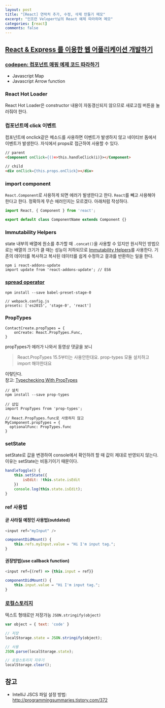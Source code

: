 ```yaml
---
layout: post
title: "[React] 연락처 추가, 수정, 삭제 만들기 메모"
excerpt: "인프런 Velopert님의 React 예제 따라하며 메모"
categories: [react]
comments: false
---
```


## [React & Express 를 이용한 웹 어플리케이션 개발하기](https://www.inflearn.com/course/react-%EA%B0%95%EC%A2%8C-velopert/)

### [codepen: 컴포넌트 매핑 예제 코드 따라하기](https://codepen.io/jin2/pen/wrdmpe?editors=1010)
- Javascript Map
- Javascript Arrow function

### React Hot Loader
React Hot Loader은 constructor 내용이 자동갱신되지 않으므로 새로고침 버튼을 눌러줘야 한다.

### 컴포넌트에 click 이벤트
컴포넌트에 onclick같은 메소드를 사용하면 이벤트가 발생하지 않고 네이티브 돔에서 이벤트가 발생한다. 자식에서 props로 접근하여 사용할 수 있다.

```html
// parent
<Component onClick={()=>this.handleClick(i)}></Component>

// child
<div onClick={this.props.onClick}></div>
```

### import component
`React.Component`로 사용하게 되면 에러가 발생한다고 한다. `React`를 빼고 사용해야 한다고 한다. 정확하게 무슨 에러인지는 모르겠다. 아래처럼 작성하다.

```javascript
import React, { Component } from 'react';

export default class ComponentName extends Component {}
```

### Immutability Helpers
state 내부의 배열에 원소를 추가할 때 `.concat()`을 사용할 수 있지만 원시적인 방법으로는 배열의 크기가 클 때는 성능이 저하되므로 [Immutability Helpers](https://reactjs.org/docs/update.html)를 사용한다. 기존의 데이터를 복사하고 복사된 데이터를 쉽게 수정하고 결과를 반환하는 일을 한다.

```
npm i react-addons-update
import update from 'react-addons-update'; // ES6
```

### [spread operator](https://developer.mozilla.org/ko/docs/Web/JavaScript/Reference/Operators/Spread_operator)

```
npm install --save babel-preset-stage-0

// webpack.config.js
presets: ['es2015', 'stage-0', 'react']
```

### PropTypes
```
ContactCreate.propTypes = {
    onCreate: React.PropTypes.Func,
}
```

propTypes가 에러가 나와서 동영상 댓글을 보니

> React.PropTypes 15.5부터는 사용안한대요. prop-types 모듈 설치하고 import 해야한대요

이렇단다.  
참고: [Typechecking With PropTypes](https://reactjs.org/docs/typechecking-with-proptypes.html)

```
// 설치
npm install --save prop-types

// 삽입
import PropTypes from 'prop-types';

// React.PropTypes.func로 사용하지 않고
MyComponent.propTypes = {
  optionalFunc: PropTypes.func
}
```

### setState 
setState로 값을 변경하여 console에서 확인하려 할 때 값이 제대로 반영되지 않는다. 이유는 setState는 비동기이기 때문이다.

```javascript
handleToggle() {
    this.setState({
        isEdit: !this.state.isEdit    
    })
    console.log(this.state.isEdit); 
}
```

### ref 사용법

#### 곧 사라질 예정인 사용법(outdated)

```javascript
<input ref="myInput" />

componentDidMount() {
    this.refs.myInput.value = "Hi I'm input tag.";
}
```

#### 권장방법(use callback function)

```javascript
<input ref={(ref) => {this.input = ref}}

componentDidMount() {
    this.input.value = "Hi I'm input tag.";
}
```

### [로컬스토리지](https://www.w3schools.com/html/html5_webstorage.asp)
텍스트 형태로만 저장가능 `JSON.stringify(object)`

```javascript
var object = { text: 'code' }

// 저장
localStorage.state = JSON.stringify(object);

// 사용
JSON.parse(localStorage.state);

// 로컬스토리지 지우기
localStorage.clear();
```

## 참고
- IntelliJ JSCS 파일 설정 방법: http://programmingsummaries.tistory.com/372


